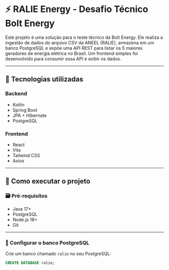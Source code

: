 # ⚡ RALIE Energy - Desafio Técnico Bolt Energy

Este projeto é uma solução para o teste técnico da Bolt Energy. Ele realiza a ingestão de dados do arquivo CSV da ANEEL (RALIE), armazena em um banco PostgreSQL e expõe uma API REST para listar os 5 maiores geradores de energia elétrica no Brasil. Um frontend simples foi desenvolvido para consumir essa API e exibir os dados.

---

## 🧩 Tecnologias utilizadas

### Backend
- Kotlin
- Spring Boot
- JPA + Hibernate
- PostgreSQL

### Frontend
- React
- Vite
- Tailwind CSS
- Axios

---

## 🚀 Como executar o projeto

### 🗃️ Pré-requisitos
- Java 17+
- PostgreSQL
- Node.js 18+
- Git

---

### 🐘 Configurar o banco PostgreSQL

Crie um banco chamado `ralie` no seu PostgreSQL:

```sql
CREATE DATABASE ralie;
